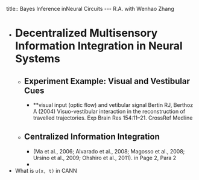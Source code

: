 title:: Bayes Inference inNeural Circuits --- R.A. with Wenhao Zhang

- # Decentralized Multisensory Information Integration in Neural Systems
	- ## Experiment Example: Visual and Vestibular Cues
		- **visual input (optic flow) and vetibular signal
		  Bertin RJ, Berthoz A (2004) Visuo-vestibular interaction in the reconstruction of travelled trajectories. Exp Brain Res 154:11–21. CrossRef Medline
	- ## Centralized Information Integration
		- (Ma et al., 2006; Alvarado et al., 2008; Magosso et al., 2008; Ursino et al., 2009; Ohshiro et al., 2011). in Page 2, Para 2
		-
- What is `u(x, t)` in CANN